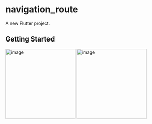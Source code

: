 # navigation_route

A new Flutter project.

## Getting Started

<img width="222" alt="image" src="https://user-images.githubusercontent.com/98068506/202214157-d369c95e-4bd6-4876-bbf2-4fdd8f3976cb.png">
<img width="222" alt="image" src="https://user-images.githubusercontent.com/98068506/202214206-22eae081-819e-4848-906e-9c7ea5b4ef1a.png">
